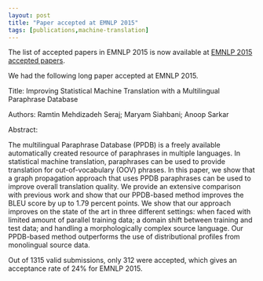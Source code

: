 ```yaml
---
layout: post
title: "Paper accepted at EMNLP 2015"
tags: [publications,machine-translation]
---
```


The list of accepted papers in EMNLP 2015 is now available at [EMNLP 2015 accepted papers](http://aclweb.org/anthology/D/D15/). 

We had the following long paper accepted at EMNLP 2015.

Title: Improving Statistical Machine Translation with a Multilingual Paraphrase Database

Authors: Ramtin Mehdizadeh Seraj; Maryam Siahbani; Anoop Sarkar

Abstract: 

The multilingual Paraphrase Database (PPDB) is a freely available
automatically created resource of paraphrases in multiple languages.
In statistical machine translation, paraphrases can be used to
provide translation for out-of-vocabulary (OOV) phrases. In this
paper, we show that a graph propagation approach that uses PPDB
paraphrases can be used to improve overall translation quality. We
provide an extensive comparison with previous work and show that
our PPDB-based method improves the BLEU score by up to 1.79 percent
points. We show that our approach improves on the state of the art
in three different settings: when faced with limited amount of
parallel training data; a domain shift between training and test
data; and handling a morphologically complex source language. Our
PPDB-based method outperforms the use of distributional profiles
from monolingual source data.

Out of 1315 valid submissions, only 312 were accepted, which gives an acceptance rate of 24% for EMNLP 2015.


